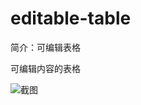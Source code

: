 # editable-table

简介：可编辑表格

可编辑内容的表格

![截图](https://unpkg.com/@icedesign/editable-table-block/screenshot.png)
